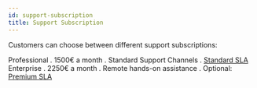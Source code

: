 ```yaml
---
id: support-subscription
title: Support Subscription
---
```


Customers can choose between different support subscriptions:

Professional
. 1500€ a month
. Standard Support Channels
. [Standard SLA](standard-sla.md)
Enterprise
. 2250€ a month
. Remote hands-on assistance
. Optional: [Premium SLA](premium-sla.md)